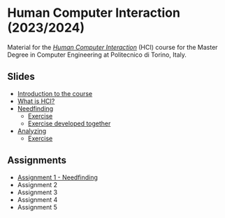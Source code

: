 # Human Computer Interaction (2023/2024)

Material for the _[Human Computer Interaction](https://github.com/polito-hci-2023)_ (HCI) course for the Master Degree in Computer Engineering at Politecnico di Torino, Italy.

## Slides

* [Introduction to the course](./slides/00-intro.pdf)
* [What is HCI?](./slides/01-whatisHCI.pdf)
* [Needfinding](./slides/02-needfinding.pdf)
  * [Exercise](./slides/02b-needfinding-exercise.pdf)
  * [Exercise developed together](./slides/02b-needfinding-exercise-done.pdf)
* [Analyzing](./slides/03-analyzing.pdf)
  * [Exercise](./slides/03b-analyzing-exercise.pdf)

## Assignments
* [Assignment 1 - Needfinding](./assignments/A1-needfinding.pdf)
* Assignment 2
* Assignment 3
* Assignment 4
* Assignment 5